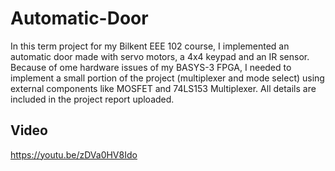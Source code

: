 # Automatic-Door
In this term project for my Bilkent EEE 102 course, I implemented an automatic door made with servo motors, a 4x4 keypad and an IR sensor. Because of ome hardware issues of my BASYS-3 FPGA, I needed to implement a small portion of the project (multiplexer and mode select) using external components like MOSFET and 74LS153 Multiplexer. All details are included in the project report uploaded.

## Video
https://youtu.be/zDVa0HV8Ido
